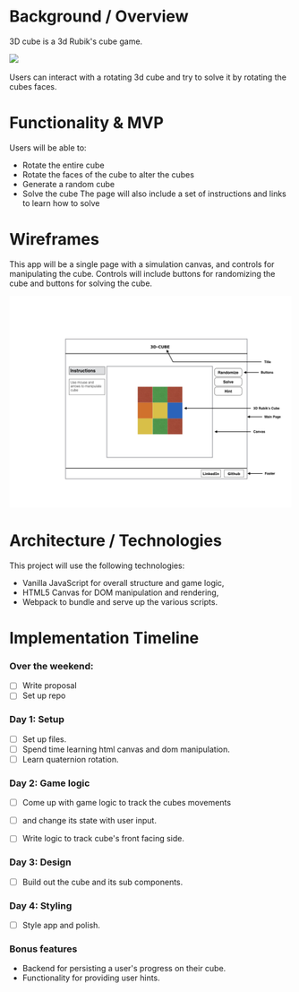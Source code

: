 # Background / Overview
3D cube is a 3d Rubik's cube game.

![](https://ntuzer.github.io/3D-Cube/)

Users can interact with a rotating 3d cube
and try to solve it by rotating the cubes faces.

# Functionality & MVP
Users will be able to:
  * Rotate the entire cube
  * Rotate the faces of the cube to alter the cubes
  * Generate a random cube
  * Solve the cube
The page will also include a set of instructions
and links to learn how to solve

# Wireframes

This app will be a single page with a simulation canvas,
and controls for manipulating the cube. Controls will
include buttons for randomizing the cube and buttons
for solving the cube.

![](https://github.com/ntuzer/3D-Cube/blob/master/Wireframe/Wireframe.001.jpeg?raw=true)

# Architecture / Technologies
This project will use the following technologies:
  * Vanilla JavaScript for overall structure and game logic,
  * HTML5 Canvas for DOM manipulation and rendering,
  * Webpack to bundle and serve up the various scripts.

# Implementation Timeline

###  Over the weekend:
- [ ] Write proposal
- [ ] Set up repo

### Day 1: Setup
- [ ] Set up files.
- [ ] Spend time learning html canvas and dom manipulation.
- [ ] Learn quaternion rotation.

### Day 2: Game logic
- [ ] Come up with game logic to track the cubes movements
- [ ] and change its state with user input.
- [ ] Write logic to track cube's front facing side.



### Day 3: Design
- [ ] Build out the cube and its sub components.

### Day 4: Styling
- [ ] Style app and polish.


### Bonus features
 * Backend for persisting a user's progress on their cube.
 * Functionality for providing user hints.

